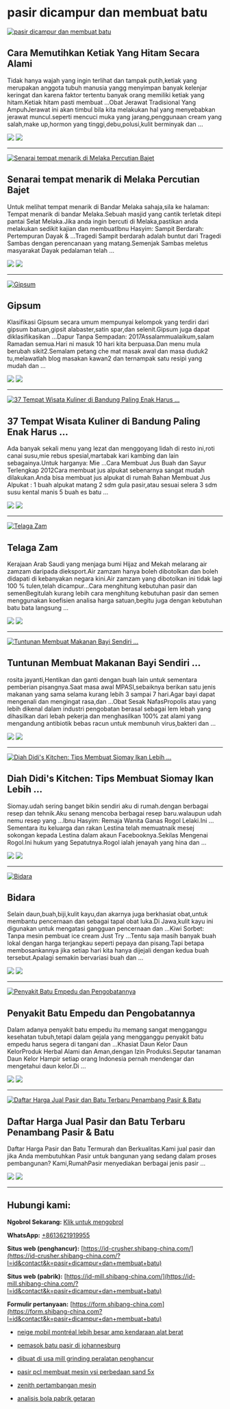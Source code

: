 # pasir dicampur dan membuat batu

<a href="https://swt.shibang-china.com/?l=id&img&k=pasir+dicampur+dan+membuat+batu" target="_blank">![pasir dicampur dan membuat batu](http://static.shibang-china.com/all-800x300/628.jpg)</a>

## Cara Memutihkan Ketiak Yang Hitam Secara Alami
Tidak hanya wajah yang ingin terlihat dan tampak putih,ketiak yang merupakan anggota tubuh manusia yangg menyimpan banyak kelenjar keringat dan karena faktor tertentu banyak orang memiliki ketiak yang hitam.Ketiak hitam pasti membuat …Obat Jerawat Tradisional Yang AmpuhJerawat ini akan timbul bila kita melakukan hal yang menyebabkan jerawat muncul.seperti mencuci muka yang jarang,penggunaan cream yang salah,make up,hormon yang tinggi,debu,polusi,kulit berminyak dan …


<a href="https://whatsapp.shibangsoft.com/WhatsApp.php" target="_blank" title="WhatsApp">![](http://static.shibang-china.com/icon/whatsapp.png)</a> <a href="https://swt.shibang-china.com/?l=id&icon&k=pasir+dicampur+dan+membuat+batu" target="_blank">![](http://static.shibang-china.com/icon/chat-id.png)</a>

---

<a href="https://swt.shibang-china.com/?l=id&img&k=pasir+dicampur+dan+membuat+batu" target="_blank">![Senarai tempat menarik di Melaka Percutian Bajet](http://static.shibang-china.com/all-800x300/1266.jpg)</a>

## Senarai tempat menarik di Melaka Percutian Bajet
Untuk melihat tempat menarik di Bandar Melaka sahaja,sila ke halaman: Tempat menarik di bandar Melaka.Sebuah masjid yang cantik terletak ditepi pantai Selat Melaka.Jika anda ingin bercuti di Melaka,pastikan anda melakukan sedikit kajian dan membuatIbnu Hasyim: Sampit Berdarah: Pertempuran Dayak & …Tragedi Sampit berdarah adalah buntut dari Tragedi Sambas dengan perencanaan yang matang.Semenjak Sambas meletus masyarakat Dayak pedalaman telah …


<a href="https://whatsapp.shibangsoft.com/WhatsApp.php" target="_blank" title="WhatsApp">![](http://static.shibang-china.com/icon/whatsapp.png)</a> <a href="https://swt.shibang-china.com/?l=id&icon&k=pasir+dicampur+dan+membuat+batu" target="_blank">![](http://static.shibang-china.com/icon/chat-id.png)</a>

---

<a href="https://swt.shibang-china.com/?l=id&img&k=pasir+dicampur+dan+membuat+batu" target="_blank">![Gipsum](http://static.shibang-china.com/all-800x300/139.jpg)</a>

## Gipsum
Klasifikasi Gipsum secara umum mempunyai kelompok yang terdiri dari gipsum batuan,gipsit alabaster,satin spar,dan selenit.Gipsum juga dapat diklasifikasikan …Dapur Tanpa Sempadan: 2017Assalammualaikum,salam Ramadan semua.Hari ni masuk 10 hari kita berpuasa.Dan menu mula berubah sikit2.Semalam petang che mat masak awal dan masa duduk2 tu,melawatlah blog masakan kawan2 dan ternampak satu resipi yang mudah dan …


<a href="https://whatsapp.shibangsoft.com/WhatsApp.php" target="_blank" title="WhatsApp">![](http://static.shibang-china.com/icon/whatsapp.png)</a> <a href="https://swt.shibang-china.com/?l=id&icon&k=pasir+dicampur+dan+membuat+batu" target="_blank">![](http://static.shibang-china.com/icon/chat-id.png)</a>

---

<a href="https://swt.shibang-china.com/?l=id&img&k=pasir+dicampur+dan+membuat+batu" target="_blank">![37 Tempat Wisata Kuliner di Bandung Paling Enak Harus …](http://static.shibang-china.com/all-800x300/1048.jpg)</a>

## 37 Tempat Wisata Kuliner di Bandung Paling Enak Harus …
Ada banyak sekali menu yang lezat dan menggoyang lidah di resto ini,roti canai susu,mie rebus spesial,martabak kari kambing dan lain sebagainya.Untuk harganya: Mie …Cara Membuat Jus Buah dan Sayur Terlengkap 2012Cara membuat jus alpukat sebenarnya sangat mudah dilakukan.Anda bisa membuat jus alpukat di rumah Bahan Membuat Jus Alpukat : 1 buah alpukat matang 2 sdm gula pasir,atau sesuai selera 3 sdm susu kental manis 5 buah es batu …


<a href="https://whatsapp.shibangsoft.com/WhatsApp.php" target="_blank" title="WhatsApp">![](http://static.shibang-china.com/icon/whatsapp.png)</a> <a href="https://swt.shibang-china.com/?l=id&icon&k=pasir+dicampur+dan+membuat+batu" target="_blank">![](http://static.shibang-china.com/icon/chat-id.png)</a>

---

<a href="https://swt.shibang-china.com/?l=id&img&k=pasir+dicampur+dan+membuat+batu" target="_blank">![Telaga Zam](http://static.shibang-china.com/all-800x300/190.jpg)</a>

## Telaga Zam
Kerajaan Arab Saudi yang menjaga bumi Hijaz and Mekah melarang air zamzam daripada dieksport.Air zamzam hanya boleh dibotolkan dan boleh didapati di kebanyakan negara kini.Air zamzam yang dibotolkan ini tidak lagi 100 % tulen,telah dicampur…Cara menghitung kebutuhan pasir dan semenBegitulah kurang lebih cara menghitung kebutuhan pasir dan semen menggunakan koefisien analisa harga satuan,begitu juga dengan kebutuhan batu bata langsung …


<a href="https://whatsapp.shibangsoft.com/WhatsApp.php" target="_blank" title="WhatsApp">![](http://static.shibang-china.com/icon/whatsapp.png)</a> <a href="https://swt.shibang-china.com/?l=id&icon&k=pasir+dicampur+dan+membuat+batu" target="_blank">![](http://static.shibang-china.com/icon/chat-id.png)</a>

---

<a href="https://swt.shibang-china.com/?l=id&img&k=pasir+dicampur+dan+membuat+batu" target="_blank">![Tuntunan Membuat Makanan Bayi Sendiri …](http://static.shibang-china.com/all-800x300/1471.jpg)</a>

## Tuntunan Membuat Makanan Bayi Sendiri …
rosita jayanti,Hentikan dan ganti dengan buah lain untuk sementara pemberian pisangnya.Saat masa awal MPASI,sebaiknya berikan satu jenis makanan yang sama selama kurang lebih 3 sampai 7 hari.Agar bayi dapat mengenali dan mengingat rasa,dan …Obat Sesak NafasPropolis atau yang lebih dikenal dalam industri pengobatan berasal sebagai lem lebah yang dihasilkan dari lebah pekerja dan menghasilkan 100% zat alami yang mengandung antibiotik bebas racun untuk membunuh virus,bakteri dan …


<a href="https://whatsapp.shibangsoft.com/WhatsApp.php" target="_blank" title="WhatsApp">![](http://static.shibang-china.com/icon/whatsapp.png)</a> <a href="https://swt.shibang-china.com/?l=id&icon&k=pasir+dicampur+dan+membuat+batu" target="_blank">![](http://static.shibang-china.com/icon/chat-id.png)</a>

---

<a href="https://swt.shibang-china.com/?l=id&img&k=pasir+dicampur+dan+membuat+batu" target="_blank">![Diah Didi's Kitchen: Tips Membuat Siomay Ikan Lebih …](http://static.shibang-china.com/all-800x300/136.jpg)</a>

## Diah Didi's Kitchen: Tips Membuat Siomay Ikan Lebih …
Siomay.udah sering banget bikin sendiri aku di rumah.dengan berbagai resep dan tehnik.Aku senang mencoba berbagai resep baru.walaupun udah nemu resep yang …Ibnu Hasyim: Remaja Wanita Ganas Rogol Lelaki.Ini …Sementara itu keluarga dan rakan Lestina telah memuatnaik mesej sokongan kepada Lestina dalam akaun Facebooknya.Sekilas Mengenai Rogol.Ini hukum yang Sepatutnya.Rogol ialah jenayah yang hina dan …


<a href="https://whatsapp.shibangsoft.com/WhatsApp.php" target="_blank" title="WhatsApp">![](http://static.shibang-china.com/icon/whatsapp.png)</a> <a href="https://swt.shibang-china.com/?l=id&icon&k=pasir+dicampur+dan+membuat+batu" target="_blank">![](http://static.shibang-china.com/icon/chat-id.png)</a>

---

<a href="https://swt.shibang-china.com/?l=id&img&k=pasir+dicampur+dan+membuat+batu" target="_blank">![Bidara](http://static.shibang-china.com/all-800x300/993.jpg)</a>

## Bidara
Selain daun,buah,biji,kulit kayu,dan akarnya juga berkhasiat obat,untuk membantu pencernaan dan sebagai tapal obat luka.Di Jawa,kulit kayu ini digunakan untuk mengatasi gangguan pencernaan dan …Kiwi Sorbet: Tanpa mesin pembuat ice cream Just Try …Tentu saja masih banyak buah lokal dengan harga terjangkau seperti pepaya dan pisang.Tapi betapa membosankannya jika setiap hari kita hanya dijejali dengan kedua buah tersebut.Apalagi semakin bervariasi buah dan …


<a href="https://whatsapp.shibangsoft.com/WhatsApp.php" target="_blank" title="WhatsApp">![](http://static.shibang-china.com/icon/whatsapp.png)</a> <a href="https://swt.shibang-china.com/?l=id&icon&k=pasir+dicampur+dan+membuat+batu" target="_blank">![](http://static.shibang-china.com/icon/chat-id.png)</a>

---

<a href="https://swt.shibang-china.com/?l=id&img&k=pasir+dicampur+dan+membuat+batu" target="_blank">![Penyakit Batu Empedu dan Pengobatannya](http://static.shibang-china.com/all-800x300/1123.jpg)</a>

## Penyakit Batu Empedu dan Pengobatannya
Dalam adanya penyakit batu empedu itu memang sangat mengganggu kesehatan tubuh,tetapi dalam gejala yang mengganggu penyakit batu empedu harus segera di tangani dan …Khasiat Daun Kelor Daun KelorProduk Herbal Alami dan Aman,dengan Izin Produksi.Seputar tanaman Daun Kelor Hampir setiap orang Indonesia pernah mendengar dan mengetahui daun kelor.Di …


<a href="https://whatsapp.shibangsoft.com/WhatsApp.php" target="_blank" title="WhatsApp">![](http://static.shibang-china.com/icon/whatsapp.png)</a> <a href="https://swt.shibang-china.com/?l=id&icon&k=pasir+dicampur+dan+membuat+batu" target="_blank">![](http://static.shibang-china.com/icon/chat-id.png)</a>

---

<a href="https://swt.shibang-china.com/?l=id&img&k=pasir+dicampur+dan+membuat+batu" target="_blank">![Daftar Harga Jual Pasir dan Batu Terbaru Penambang Pasir & Batu](http://static.shibang-china.com/all-800x300/278.jpg)</a>

## Daftar Harga Jual Pasir dan Batu Terbaru Penambang Pasir & Batu
Daftar Harga Pasir dan Batu Termurah dan Berkualitas.Kami jual pasir dan jika Anda membutuhkan Pasir untuk bangunan yang sedang dalam proses pembangunan? Kami,RumahPasir menyediakan berbagai jenis pasir …

<a href="https://whatsapp.shibangsoft.com/WhatsApp.php" target="_blank" title="WhatsApp">![](http://static.shibang-china.com/icon/whatsapp.png)</a> <a href="https://swt.shibang-china.com/?l=id&icon&k=pasir+dicampur+dan+membuat+batu" target="_blank">![](http://static.shibang-china.com/icon/chat-id.png)</a>

---
## Hubungi kami:

**Ngobrol Sekarang:** [Klik untuk mengobrol](https://swt.shibang-china.com?l=id&contact&k=pasir+dicampur+dan+membuat+batu)

**WhatsApp:**  [+8613621919955](https://whatsapp.shibangsoft.com/WhatsApp.php)

**Situs web (penghancur):** [https://id-crusher.shibang-china.com/](https://id-crusher.shibang-china.com/?l=id&contact&k=pasir+dicampur+dan+membuat+batu)

**Situs web (pabrik):** [https://id-mill.shibang-china.com/](https://id-mill.shibang-china.com/?l=id&contact&k=pasir+dicampur+dan+membuat+batu)

**Formulir pertanyaan:** [https://form.shibang-china.com](https://form.shibang-china.com?l=id&contact&k=pasir+dicampur+dan+membuat+batu)

* [neige mobil montréal lebih besar amp kendaraan alat berat](../36/neige%20mobil%20montr%C3%A9al%20lebih%20besar%20amp%20kendaraan%20alat%20berat.md)

* [pemasok batu pasir di johannesburg](../38/pemasok%20batu%20pasir%20di%20johannesburg.md)

* [dibuat di usa mill grinding peralatan penghancur](../40/dibuat%20di%20usa%20mill%20grinding%20peralatan%20penghancur.md)

* [pasir pcl membuat mesin vsi perbedaan sand 5x](../31/pasir%20pcl%20membuat%20mesin%20vsi%20perbedaan%20sand%205x.md)

* [zenith pertambangan mesin](../33/zenith%20pertambangan%20mesin.md)

* [analisis bola pabrik getaran](../33/analisis%20bola%20pabrik%20getaran.md)